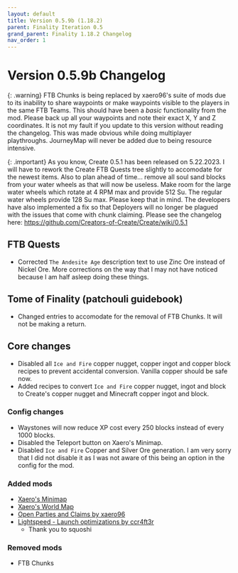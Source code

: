 ```yaml
---
layout: default
title: Version 0.5.9b (1.18.2)
parent: Finality Iteration 0.5
grand_parent: Finality 1.18.2 Changelog
nav_order: 1
---
```

# Version 0.5.9b Changelog

{: .warning}
FTB Chunks is being replaced by xaero96's suite of mods due to its inability to share waypoints or make waypoints visible to the players in the same FTB Teams. This should have been a *basic* functionality from the mod. Please back up all your waypoints and note their exact X, Y and Z coordinates. It is not my fault if you update to this version without reading the changelog. This was made obvious while doing multiplayer playthroughs. JourneyMap will never be added due to being resource intensive.

{: .important}
As you know, Create 0.5.1 has been released on 5.22.2023. I will have to rework the Create FTB Quests tree slightly to accomodate for the newest items. Also to plan ahead of time... remove all soul sand blocks from your water wheels as that will now be useless. Make room for the large water wheels which rotate at 4 RPM max and provide 512 Su. The regular water wheels provide 128 Su max. Please keep that in mind. The developers have also implemented a fix so that Deployers will no longer be plagued with the issues that come with chunk claiming. Please see the changelog here: https://github.com/Creators-of-Create/Create/wiki/0.5.1

## FTB Quests
* Corrected `The Andesite Age` description text to use Zinc Ore instead of Nickel Ore. More corrections on the way that I may not have noticed because I am half asleep doing these things.

## Tome of Finality (patchouli guidebook)
* Changed entries to accomodate for the removal of FTB Chunks. It will not be making a return.

## Core changes
* Disabled all `Ice and Fire` copper nugget, copper ingot and copper block recipes to prevent accidental conversion. Vanilla copper should be safe now. 
* Added recipes to convert `Ice and Fire` copper nugget, ingot and block to Create's copper nugget and Minecraft copper ingot and block.

### Config changes
* Waystones will now reduce XP cost every 250 blocks instead of every 1000 blocks.
* Disabled the Teleport button on Xaero's Minimap.
* Disabled `Ice and Fire` Copper and Silver Ore generation. I am very sorry that I did not disable it as I was not aware of this being an option in the config for the mod.

### Added mods
* [Xaero's Minimap](https://www.curseforge.com/minecraft/mc-mods/xaeros-minimap)
* [Xaero's World Map](https://www.curseforge.com/minecraft/mc-mods/xaeros-world-map)
* [Open Parties and Claims by xaero96](https://www.curseforge.com/minecraft/mc-mods/open-parties-and-claims)
* [Lightspeed - Launch optimizations by ccr4ft3r](https://www.curseforge.com/minecraft/mc-mods/lightspeedmod)
  * Thank you to squoshi

### Removed mods
* FTB Chunks